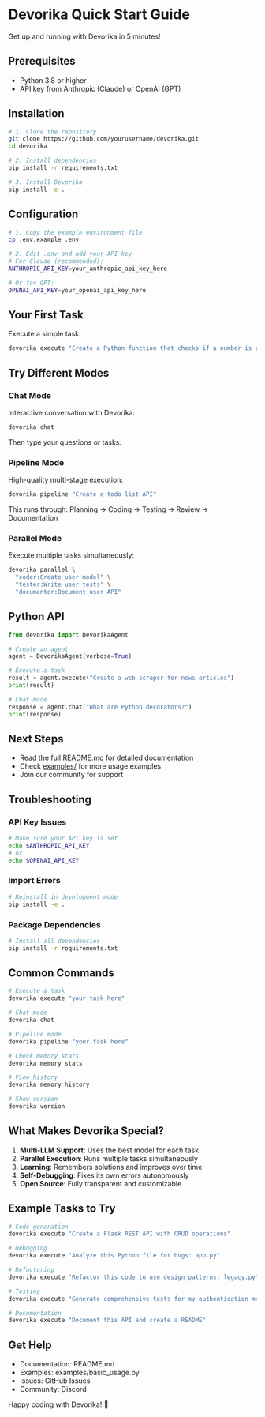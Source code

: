 # Devorika Quick Start Guide

Get up and running with Devorika in 5 minutes!

## Prerequisites

- Python 3.8 or higher
- API key from Anthropic (Claude) or OpenAI (GPT)

## Installation

```bash
# 1. Clone the repository
git clone https://github.com/yourusername/devorika.git
cd devorika

# 2. Install dependencies
pip install -r requirements.txt

# 3. Install Devorika
pip install -e .
```

## Configuration

```bash
# 1. Copy the example environment file
cp .env.example .env

# 2. Edit .env and add your API key
# For Claude (recommended):
ANTHROPIC_API_KEY=your_anthropic_api_key_here

# Or for GPT:
OPENAI_API_KEY=your_openai_api_key_here
```

## Your First Task

Execute a simple task:

```bash
devorika execute "Create a Python function that checks if a number is prime"
```

## Try Different Modes

### Chat Mode
Interactive conversation with Devorika:

```bash
devorika chat
```

Then type your questions or tasks.

### Pipeline Mode
High-quality multi-stage execution:

```bash
devorika pipeline "Create a todo list API"
```

This runs through: Planning → Coding → Testing → Review → Documentation

### Parallel Mode
Execute multiple tasks simultaneously:

```bash
devorika parallel \
  "coder:Create user model" \
  "tester:Write user tests" \
  "documenter:Document user API"
```

## Python API

```python
from devorika import DevorikaAgent

# Create an agent
agent = DevorikaAgent(verbose=True)

# Execute a task
result = agent.execute("Create a web scraper for news articles")
print(result)

# Chat mode
response = agent.chat("What are Python decorators?")
print(response)
```

## Next Steps

- Read the full [README.md](README.md) for detailed documentation
- Check [examples/](examples/) for more usage examples
- Join our community for support

## Troubleshooting

### API Key Issues

```bash
# Make sure your API key is set
echo $ANTHROPIC_API_KEY
# or
echo $OPENAI_API_KEY
```

### Import Errors

```bash
# Reinstall in development mode
pip install -e .
```

### Package Dependencies

```bash
# Install all dependencies
pip install -r requirements.txt
```

## Common Commands

```bash
# Execute a task
devorika execute "your task here"

# Chat mode
devorika chat

# Pipeline mode
devorika pipeline "your task here"

# Check memory stats
devorika memory stats

# View history
devorika memory history

# Show version
devorika version
```

## What Makes Devorika Special?

1. **Multi-LLM Support**: Uses the best model for each task
2. **Parallel Execution**: Runs multiple tasks simultaneously
3. **Learning**: Remembers solutions and improves over time
4. **Self-Debugging**: Fixes its own errors autonomously
5. **Open Source**: Fully transparent and customizable

## Example Tasks to Try

```bash
# Code generation
devorika execute "Create a Flask REST API with CRUD operations"

# Debugging
devorika execute "Analyze this Python file for bugs: app.py"

# Refactoring
devorika execute "Refactor this code to use design patterns: legacy.py"

# Testing
devorika execute "Generate comprehensive tests for my authentication module"

# Documentation
devorika execute "Document this API and create a README"
```

## Get Help

- Documentation: README.md
- Examples: examples/basic_usage.py
- Issues: GitHub Issues
- Community: Discord

Happy coding with Devorika! 🚀
